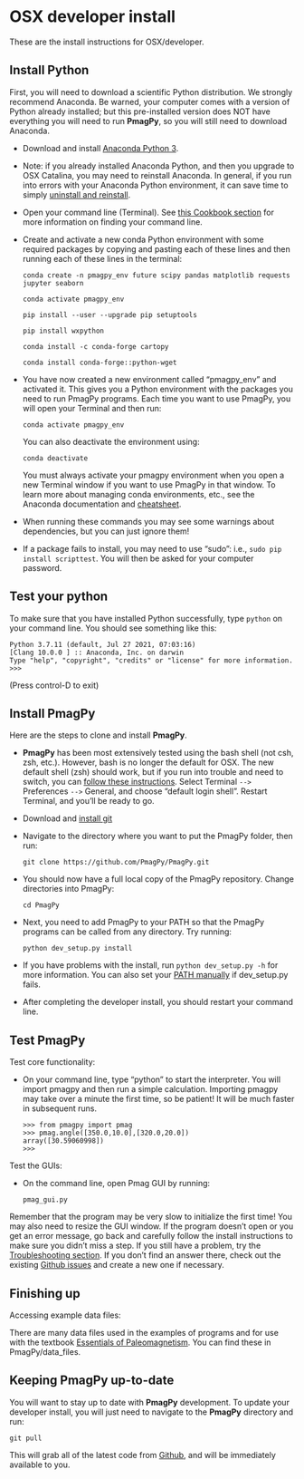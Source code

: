 # OSX developer install

These are the install instructions for OSX/developer.

## Install Python

First, you will need to download a scientific Python distribution. We
strongly recommend Anaconda. Be warned, your computer comes with a
version of Python already installed; but this pre-installed version does
NOT have everything you will need to run **PmagPy**, so you will still
need to download Anaconda.

- Download and install [Anaconda Python
  3](https://www.anaconda.com/download).

- Note: if you already installed Anaconda Python, and then you upgrade
  to OSX Catalina, you may need to reinstall Anaconda. In general, if
  you run into errors with your Anaconda Python environment, it can
  save time to simply [uninstall and
  reinstall](https://docs.anaconda.com/anaconda/install/uninstall/).

- Open your command line (Terminal). See [this Cookbook
  section](https://earthref.org/PmagPy/cookbook/#command_line) for
  more information on finding your command line.

- Create and activate a new conda Python environment with some required
  packages by copying and pasting each of these lines and then running each of these lines in the terminal:

  ```
  conda create -n pmagpy_env future scipy pandas matplotlib requests jupyter seaborn
  ```

  ```
  conda activate pmagpy_env
  ```
  
  ```
  pip install --user --upgrade pip setuptools
  ```

  ```  
  pip install wxpython
  ```

  ```
  conda install -c conda-forge cartopy
  ```

  ```
  conda install conda-forge::python-wget
  ```

- You have now created a new environment called “pmagpy_env” and
  activated it. This gives you a Python environment with the packages
  you need to run PmagPy programs. Each time you want to use PmagPy,
  you will open your Terminal and then run:

  ```
  conda activate pmagpy_env
  ```

  You can also deactivate the environment using:

  ```
  conda deactivate
  ```

  You must always activate your pmagpy environment when you open a new
  Terminal window if you want to use PmagPy in that window. To learn
  more about managing conda environments, etc., see the Anaconda
  documentation and
  [cheatsheet](https://know.continuum.io/rs/387-XNW-688/images/conda-cheatsheet.pdf).

- When running these commands you may see some warnings about
  dependencies, but you can just ignore them!

- If a package fails to install, you may need to use “sudo”: i.e.,
  `sudo pip install scripttest`. You will then be asked for your
  computer password.

## Test your python

To make sure that you have installed Python successfully, type
`python` on your command line. You should see something like this:

```
Python 3.7.11 (default, Jul 27 2021, 07:03:16)
[Clang 10.0.0 ] :: Anaconda, Inc. on darwin
Type "help", "copyright", "credits" or "license" for more information.
>>>
```

(Press control-D to exit)

## Install PmagPy

Here are the steps to clone and install **PmagPy**.

- **PmagPy** has been most extensively tested using the bash shell (not
  csh, zsh, etc.). However, bash is no longer the default for OSX. The
  new default shell (zsh) should work, but if you run into trouble and
  need to switch, you can [follow these
  instructions](https://support.apple.com/guide/terminal/change-the-default-shell-trml113/mac).
  Select Terminal `-->` Preferences `-->` General, and choose
  “default login shell”. Restart Terminal, and you’ll be ready to go.

- Download and [install git](https://git-scm.com/downloads)

- Navigate to the directory where you want to put the PmagPy folder,
  then run:

  ```
  git clone https://github.com/PmagPy/PmagPy.git
  ```

- You should now have a full local copy of the PmagPy repository.
  Change directories into PmagPy:

  ```
  cd PmagPy
  ```

- Next, you need to add PmagPy to your PATH so that the PmagPy programs
  can be called from any directory. Try running:

  ```
  python dev_setup.py install
  ```

- If you have problems with the install, run `python dev_setup.py -h`
  for more information. You can also set your [PATH
  manually](https://earthref.org/PmagPy/cookbook/#setting_path) if
  dev_setup.py fails.

- After completing the developer install, you should restart your
  command line.

## Test PmagPy

Test core functionality:

- On your command line, type “python” to start the interpreter. You
  will import pmagpy and then run a simple calculation. Importing
  pmagpy may take over a minute the first time, so be patient! It will
  be much faster in subsequent runs.

  ```
  >>> from pmagpy import pmag
  >>> pmag.angle([350.0,10.0],[320.0,20.0])
  array([30.59060998])
  >>>
  ```

Test the GUIs:

- On the command line, open Pmag GUI by running:

  ```
  pmag_gui.py
  ```

Remember that the program may be very slow to initialize the first time!
You may also need to resize the GUI window. If the program doesn’t open
or you get an error message, go back and carefully follow the install
instructions to make sure you didn’t miss a step. If you still have a
problem, try the [Troubleshooting
section](https://earthref.org/PmagPy/cookbook/#trouble). If you don’t
find an answer there, check out the existing [Github
issues](https://github.com/PmagPy/PmagPy/issues) and create a new one
if necessary.

## Finishing up

Accessing example data files:

There are many data files used in the examples of programs and for use
with the textbook [Essentials of
Paleomagnetism](http://earthref.org/MAGIC/books/Tauxe/Essentials/WebBook3.html).
You can find these in PmagPy/data_files.

## Keeping PmagPy up-to-date

You will want to stay up to date with **PmagPy** development. To update
your developer install, you will just need to navigate to the **PmagPy**
directory and run:

```
git pull
```

This will grab all of the latest code from
[Github](https://github.com/PmagPy/PmagPy), and will be immediately
available to you.
